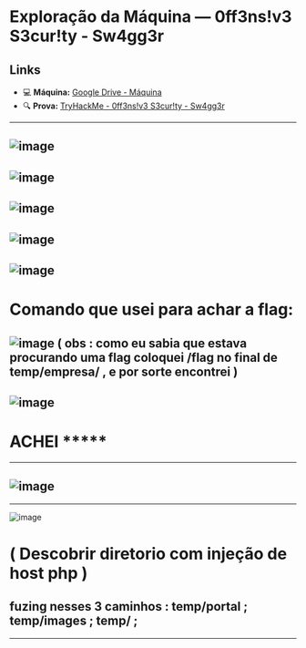 # Exploração da Máquina — 0ff3ns!v3 S3cur!ty - Sw4gg3r

## Links

- 💻 **Máquina:** [Google Drive - Máquina](https://drive.google.com/file/d/1XsuWUulDDdktnV6fpPgRIH172iASvVmz/view)
- 🔍 **Prova:** [TryHackMe - 0ff3ns!v3 S3cur!ty - Sw4gg3r](https://tryhackme.com/room/0ff3nsv3s3curtysw4gg3r)

---

![image](https://github.com/user-attachments/assets/5c2252f8-9c2d-436f-867e-3e97c8ebd7e5)
-----
![image](https://github.com/user-attachments/assets/00ec9858-12dd-45c2-88b2-5a86941257c5)
-----
![image](https://github.com/user-attachments/assets/145be49f-c64a-4ac9-8b22-a42d17fd7f71)
---- 
![image](https://github.com/user-attachments/assets/a3740925-1162-44ae-966a-1cb367c804f6)
----
![image](https://github.com/user-attachments/assets/d4cbd408-a1c8-4895-b84d-ced9aa3da559)
----
# Comando que usei para achar a flag: 
![image](https://github.com/user-attachments/assets/e818b708-9326-4833-a362-35cf34412b93)
( obs : como eu sabia que estava procurando uma flag coloquei /flag no final de temp/empresa/ , e por sorte encontrei )
---
![image](https://github.com/user-attachments/assets/591bacc9-22ca-49ff-aff3-92635004abb1)
----
# ACHEI *****
----
![image](https://github.com/user-attachments/assets/072244d4-a25d-4080-b8f7-f0f120db4b9f)
----

----
![image](https://github.com/user-attachments/assets/75263af5-e1fe-43d5-be37-d0c1a566ef4f)
# ( Descobrir diretorio com injeção de host php )
## fuzing nesses 3 caminhos : temp/portal ; temp/images ; temp/ ;

----



